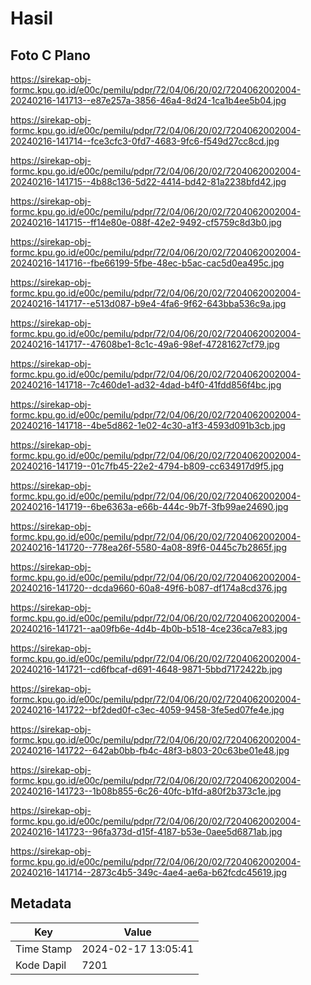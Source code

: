 # Hasil

## Foto C Plano

https://sirekap-obj-formc.kpu.go.id/e00c/pemilu/pdpr/72/04/06/20/02/7204062002004-20240216-141713--e87e257a-3856-46a4-8d24-1ca1b4ee5b04.jpg

https://sirekap-obj-formc.kpu.go.id/e00c/pemilu/pdpr/72/04/06/20/02/7204062002004-20240216-141714--fce3cfc3-0fd7-4683-9fc6-f549d27cc8cd.jpg

https://sirekap-obj-formc.kpu.go.id/e00c/pemilu/pdpr/72/04/06/20/02/7204062002004-20240216-141715--4b88c136-5d22-4414-bd42-81a2238bfd42.jpg

https://sirekap-obj-formc.kpu.go.id/e00c/pemilu/pdpr/72/04/06/20/02/7204062002004-20240216-141715--ff14e80e-088f-42e2-9492-cf5759c8d3b0.jpg

https://sirekap-obj-formc.kpu.go.id/e00c/pemilu/pdpr/72/04/06/20/02/7204062002004-20240216-141716--fbe66199-5fbe-48ec-b5ac-cac5d0ea495c.jpg

https://sirekap-obj-formc.kpu.go.id/e00c/pemilu/pdpr/72/04/06/20/02/7204062002004-20240216-141717--e513d087-b9e4-4fa6-9f62-643bba536c9a.jpg

https://sirekap-obj-formc.kpu.go.id/e00c/pemilu/pdpr/72/04/06/20/02/7204062002004-20240216-141717--47608be1-8c1c-49a6-98ef-47281627cf79.jpg

https://sirekap-obj-formc.kpu.go.id/e00c/pemilu/pdpr/72/04/06/20/02/7204062002004-20240216-141718--7c460de1-ad32-4dad-b4f0-41fdd856f4bc.jpg

https://sirekap-obj-formc.kpu.go.id/e00c/pemilu/pdpr/72/04/06/20/02/7204062002004-20240216-141718--4be5d862-1e02-4c30-a1f3-4593d091b3cb.jpg

https://sirekap-obj-formc.kpu.go.id/e00c/pemilu/pdpr/72/04/06/20/02/7204062002004-20240216-141719--01c7fb45-22e2-4794-b809-cc634917d9f5.jpg

https://sirekap-obj-formc.kpu.go.id/e00c/pemilu/pdpr/72/04/06/20/02/7204062002004-20240216-141719--6be6363a-e66b-444c-9b7f-3fb99ae24690.jpg

https://sirekap-obj-formc.kpu.go.id/e00c/pemilu/pdpr/72/04/06/20/02/7204062002004-20240216-141720--778ea26f-5580-4a08-89f6-0445c7b2865f.jpg

https://sirekap-obj-formc.kpu.go.id/e00c/pemilu/pdpr/72/04/06/20/02/7204062002004-20240216-141720--dcda9660-60a8-49f6-b087-df174a8cd376.jpg

https://sirekap-obj-formc.kpu.go.id/e00c/pemilu/pdpr/72/04/06/20/02/7204062002004-20240216-141721--aa09fb6e-4d4b-4b0b-b518-4ce236ca7e83.jpg

https://sirekap-obj-formc.kpu.go.id/e00c/pemilu/pdpr/72/04/06/20/02/7204062002004-20240216-141721--cd6fbcaf-d691-4648-9871-5bbd7172422b.jpg

https://sirekap-obj-formc.kpu.go.id/e00c/pemilu/pdpr/72/04/06/20/02/7204062002004-20240216-141722--bf2ded0f-c3ec-4059-9458-3fe5ed07fe4e.jpg

https://sirekap-obj-formc.kpu.go.id/e00c/pemilu/pdpr/72/04/06/20/02/7204062002004-20240216-141722--642ab0bb-fb4c-48f3-b803-20c63be01e48.jpg

https://sirekap-obj-formc.kpu.go.id/e00c/pemilu/pdpr/72/04/06/20/02/7204062002004-20240216-141723--1b08b855-6c26-40fc-b1fd-a80f2b373c1e.jpg

https://sirekap-obj-formc.kpu.go.id/e00c/pemilu/pdpr/72/04/06/20/02/7204062002004-20240216-141723--96fa373d-d15f-4187-b53e-0aee5d6871ab.jpg

https://sirekap-obj-formc.kpu.go.id/e00c/pemilu/pdpr/72/04/06/20/02/7204062002004-20240216-141714--2873c4b5-349c-4ae4-ae6a-b62fcdc45619.jpg


## Metadata

| Key        | Value               |
| ---------- | ------------------- |
| Time Stamp | 2024-02-17 13:05:41 |
| Kode Dapil | 7201                |



